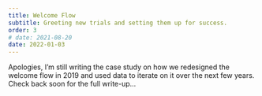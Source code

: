 ```yaml
---
title: Welcome Flow
subtitle: Greeting new trials and setting them up for success.
order: 3
# date: 2021-08-20
date: 2022-01-03
---
```


<div class="inner">

Apologies, I’m still writing the case study on how we redesigned the welcome flow in 2019 and used data to iterate on it over the next few years. Check back soon for the full write-up…

</div>
